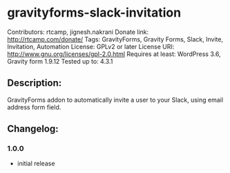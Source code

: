 # gravityforms-slack-invitation

Contributors: rtcamp, jignesh.nakrani
Donate link: http://rtcamp.com/donate/
Tags: GravityForms, Gravity Forms, Slack, Invite, Invitation, Automation
License: GPLv2 or later
License URI: http://www.gnu.org/licenses/gpl-2.0.html
Requires at least: WordPress 3.6, Gravity form 1.9.12
Tested up to: 4.3.1


## Description:

GravityForms addon to automatically invite a user to your Slack, using email address form field.

## Changelog:

### 1.0.0

* initial release